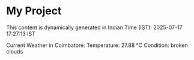 # My Project

This content is dynamically generated in Indian Time (IST): 2025-07-17 17:27:13 IST


Current Weather in Coimbatore:
Temperature: 27.88 °C
Condition: broken clouds
